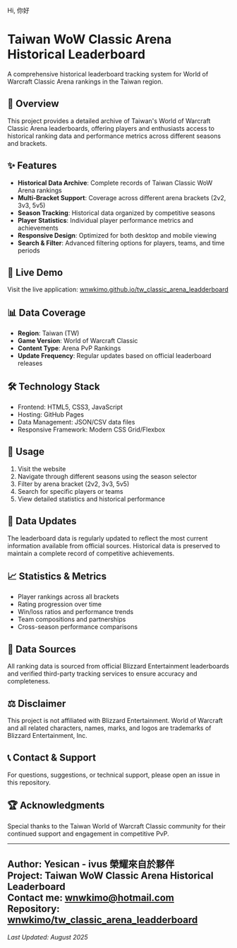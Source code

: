Hi, 你好
# Taiwan WoW Classic Arena Historical Leaderboard

A comprehensive historical leaderboard tracking system for World of Warcraft Classic Arena rankings in the Taiwan region.

## 🎯 Overview

This project provides a detailed archive of Taiwan's World of Warcraft Classic Arena leaderboards, offering players and enthusiasts access to historical ranking data and performance metrics across different seasons and brackets.

## ✨ Features

- **Historical Data Archive**: Complete records of Taiwan Classic WoW Arena rankings
- **Multi-Bracket Support**: Coverage across different arena brackets (2v2, 3v3, 5v5)
- **Season Tracking**: Historical data organized by competitive seasons
- **Player Statistics**: Individual player performance metrics and achievements
- **Responsive Design**: Optimized for both desktop and mobile viewing
- **Search & Filter**: Advanced filtering options for players, teams, and time periods

## 🚀 Live Demo

Visit the live application: [wnwkimo.github.io/tw_classic_arena_leadderboard](https://wnwkimo.github.io/)

## 📊 Data Coverage

- **Region**: Taiwan (TW)
- **Game Version**: World of Warcraft Classic
- **Content Type**: Arena PvP Rankings
- **Update Frequency**: Regular updates based on official leaderboard releases

## 🛠️ Technology Stack

- Frontend: HTML5, CSS3, JavaScript
- Hosting: GitHub Pages
- Data Management: JSON/CSV data files
- Responsive Framework: Modern CSS Grid/Flexbox

## 📱 Usage

1. Visit the website
2. Navigate through different seasons using the season selector
3. Filter by arena bracket (2v2, 3v3, 5v5)
4. Search for specific players or teams
5. View detailed statistics and historical performance

## 🔄 Data Updates

The leaderboard data is regularly updated to reflect the most current information available from official sources. Historical data is preserved to maintain a complete record of competitive achievements.

## 📈 Statistics & Metrics

- Player rankings across all brackets
- Rating progression over time
- Win/loss ratios and performance trends
- Team compositions and partnerships
- Cross-season performance comparisons

## 📝 Data Sources

All ranking data is sourced from official Blizzard Entertainment leaderboards and verified third-party tracking services to ensure accuracy and completeness.

## ⚖️ Disclaimer

This project is not affiliated with Blizzard Entertainment. World of Warcraft and all related characters, names, marks, and logos are trademarks of Blizzard Entertainment, Inc.

## 📞 Contact & Support

For questions, suggestions, or technical support, please open an issue in this repository.

## 🏆 Acknowledgments

Special thanks to the Taiwan World of Warcraft Classic community for their continued support and engagement in competitive PvP.

---
**Author**: Yesican - ivus 榮耀來自於夥伴  
**Project**: Taiwan WoW Classic Arena Historical Leaderboard  
**Contact me**: wnwkimo@hotmail.com  
**Repository**: [wnwkimo/tw_classic_arena_leadderboard](https://github.com/wnwkimo/tw_classic_arena_leadderboard)
---

*Last Updated: August 2025*
